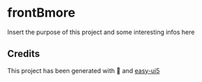 # frontBmore

Insert the purpose of this project and some interesting infos here

## Credits

This project has been generated with 💙 and [easy-ui5](https://github.com/SAP)
